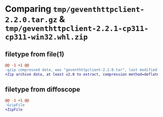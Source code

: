 # Comparing `tmp/geventhttpclient-2.2.0.tar.gz` & `tmp/geventhttpclient-2.2.1-cp311-cp311-win32.whl.zip`

## filetype from file(1)

```diff
@@ -1 +1 @@
-gzip compressed data, was "geventhttpclient-2.2.0.tar", last modified: Fri Apr 12 15:24:34 2024, max compression
+Zip archive data, at least v2.0 to extract, compression method=deflate
```

## filetype from diffoscope

```diff
@@ -1 +1 @@
-GzipFile
+ZipFile
```

